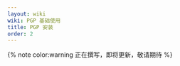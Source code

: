 ```yaml
---
layout: wiki
wiki: PGP 基础使用
title: PGP 安装
order: 2
---
```


{% note color:warning 正在撰写，即将更新，敬请期待 %}
